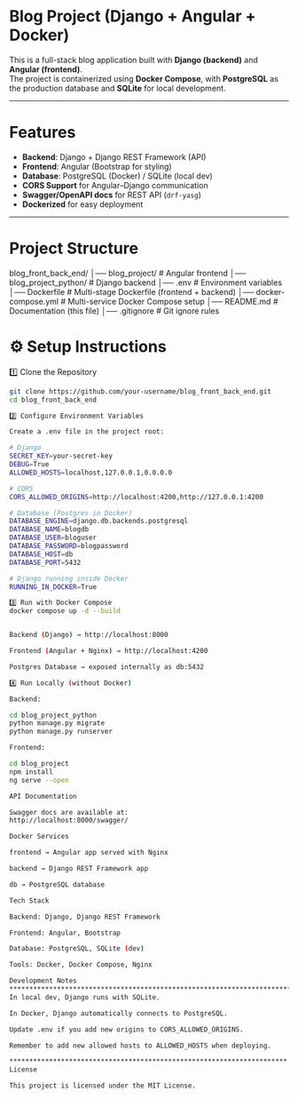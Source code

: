 # Blog Project (Django + Angular + Docker)

This is a full-stack blog application built with **Django (backend)** and **Angular (frontend)**.  
The project is containerized using **Docker Compose**, with **PostgreSQL** as the production database and **SQLite** for local development.

---

# Features
- **Backend**: Django + Django REST Framework (API)
- **Frontend**: Angular (Bootstrap for styling)
- **Database**: PostgreSQL (Docker) / SQLite (local dev)
- **CORS Support** for Angular–Django communication
- **Swagger/OpenAPI docs** for REST API (`drf-yasg`)
- **Dockerized** for easy deployment

---

# Project Structure

blog_front_back_end/
│── blog_project/ # Angular frontend
│── blog_project_python/ # Django backend
  │── .env # Environment variables
  │── Dockerfile # Multi-stage Dockerfile (frontend + backend)
│── docker-compose.yml # Multi-service Docker Compose setup
│── README.md # Documentation (this file)
│── .gitignore # Git ignore rules


# ⚙️ Setup Instructions

1️⃣ Clone the Repository
```bash
git clone https://github.com/your-username/blog_front_back_end.git
cd blog_front_back_end

2️⃣ Configure Environment Variables

Create a .env file in the project root:

# Django
SECRET_KEY=your-secret-key
DEBUG=True
ALLOWED_HOSTS=localhost,127.0.0.1,0.0.0.0

# CORS
CORS_ALLOWED_ORIGINS=http://localhost:4200,http://127.0.0.1:4200

# Database (Postgres in Docker)
DATABASE_ENGINE=django.db.backends.postgresql
DATABASE_NAME=blogdb
DATABASE_USER=bloguser
DATABASE_PASSWORD=blogpassword
DATABASE_HOST=db
DATABASE_PORT=5432

# Django running inside Docker
RUNNING_IN_DOCKER=True

3️⃣ Run with Docker Compose
docker compose up -d --build


Backend (Django) → http://localhost:8000

Frontend (Angular + Nginx) → http://localhost:4200

Postgres Database → exposed internally as db:5432

4️⃣ Run Locally (without Docker)

Backend:

cd blog_project_python
python manage.py migrate
python manage.py runserver

Frontend:

cd blog_project
npm install
ng serve --open

API Documentation

Swagger docs are available at:
http://localhost:8000/swagger/

Docker Services

frontend → Angular app served with Nginx

backend → Django REST Framework app

db → PostgreSQL database

Tech Stack

Backend: Django, Django REST Framework

Frontend: Angular, Bootstrap

Database: PostgreSQL, SQLite (dev)

Tools: Docker, Docker Compose, Nginx

Development Notes
***********************************************************************
In local dev, Django runs with SQLite.

In Docker, Django automatically connects to PostgreSQL.

Update .env if you add new origins to CORS_ALLOWED_ORIGINS.

Remember to add new allowed hosts to ALLOWED_HOSTS when deploying.

**********************************************************************
License

This project is licensed under the MIT License.
